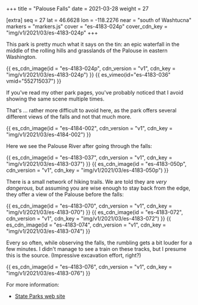 +++
title = "Palouse Falls"
date = 2021-03-28
weight = 27

[extra]
seq = 27
lat = 46.6628
lon = -118.2276
near = "south of Washtucna"
markers = "markers.js"
cover = "es-4183-024p"
cover_cdn_key = "img/v1/2021/03/es-4183-024p"
+++

This park is pretty much what it says on the tin: an epic waterfall in the middle of the rolling hills and grasslands of the Palouse in eastern Washington.

<!-- more -->

{{ es_cdn_image(id = "es-4183-024p", cdn_version = "v1", cdn_key = "img/v1/2021/03/es-4183-024p") }}
{{ es_vimeo(id="es-4183-036" vmid="552715037") }}

If you've read my other park pages, you've probably noticed that I avoid showing the same scene multiple times.

That's ... rather more difficult to avoid here, as the park offers several different views of the falls and not that much more.

{{ es_cdn_image(id = "es-4184-002", cdn_version = "v1", cdn_key = "img/v1/2021/03/es-4184-002") }}

Here we see the Palouse River after going through the falls:

{{ es_cdn_image(id = "es-4183-037", cdn_version = "v1", cdn_key = "img/v1/2021/03/es-4183-037") }}
{{ es_cdn_image(id = "es-4183-050p", cdn_version = "v1", cdn_key = "img/v1/2021/03/es-4183-050p") }}

There is a small network of hiking trails. We are told they are _very dangerous,_ but assuming you are wise enough to stay back from the edge, they offer a view of the Palouse before the falls:

{{ es_cdn_image(id = "es-4183-070", cdn_version = "v1", cdn_key = "img/v1/2021/03/es-4183-070") }}
{{ es_cdn_image(id = "es-4183-072", cdn_version = "v1", cdn_key = "img/v1/2021/03/es-4183-072") }}
{{ es_cdn_image(id = "es-4183-074", cdn_version = "v1", cdn_key = "img/v1/2021/03/es-4183-074") }}

Every so often, while observing the falls, the rumbling gets a bit louder for a few minutes. I didn't manage to see a train on these tracks, but I presume this is the source. (Impressive excavation effort, right?)

{{ es_cdn_image(id = "es-4183-076", cdn_version = "v1", cdn_key = "img/v1/2021/03/es-4183-076") }}

For more information:

* [State Parks web site](https://parks.state.wa.us/559/Palouse-Falls)
